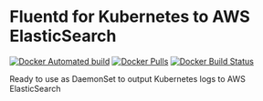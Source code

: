 # Fluentd for Kubernetes to AWS ElasticSearch

[![Docker Automated build](https://img.shields.io/docker/automated/ovalmoney/fluentd-k8s-aws-es.svg)](https://hub.docker.com/r/ovalmoney/fluentd-k8s-aws-es/)
[![Docker Pulls](https://img.shields.io/docker/pulls/ovalmoney/fluentd-k8s-aws-es.svg)](https://hub.docker.com/r/ovalmoney/fluentd-k8s-aws-es/)
[![Docker Build Status](https://img.shields.io/docker/build/ovalmoney/fluentd-k8s-aws-es.svg)](https://hub.docker.com/r/ovalmoney/fluentd-k8s-aws-es/)


Ready to use as DaemonSet to output Kubernetes logs to AWS ElasticSearch